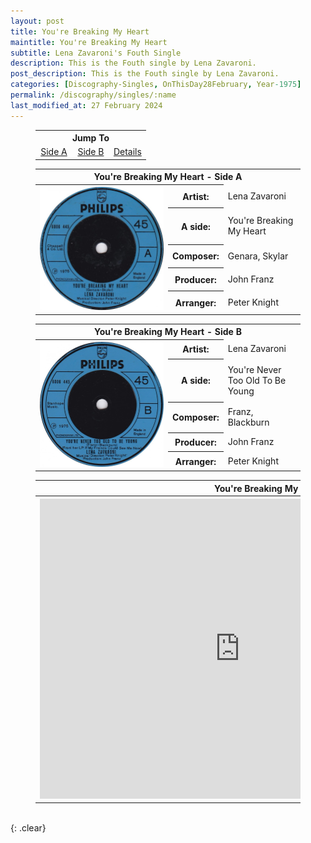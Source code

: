 ```yaml
---
layout: post
title: You're Breaking My Heart
maintitle: You're Breaking My Heart
subtitle: Lena Zavaroni's Fouth Single
description: This is the Fouth single by Lena Zavaroni.
post_description: This is the Fouth single by Lena Zavaroni.
categories: [Discography-Singles, OnThisDay28February, Year-1975]
permalink: /discography/singles/:name
last_modified_at: 27 February 2024
---
```


<figure class="fig3">
<table style="text-align:center;">
<tr><th colspan="3">Jump To</th></tr>
<tr><td style="width:33.33%;"><a href="#infobox1">Side A</a></td><td style="width:33.34%;"><a href="#infobox2">Side B</a></td><td style="width:33.33%;"><a href="#infobox3">Details</a></td></tr>
</table>
</figure>

<figure class="fig3">
<table>
<tr id="infobox1"><th colspan="3">You're Breaking My Heart - Side A</th></tr>
<tr>
<th style="width:50%; vertical-align:top;" rowspan="6" class="top"><a href="/assets/images/singles/youre-breaking-my-heart/1975-03-28-youre-breaking-my-heart-side-a.jpg"><img src="/assets/images/singles/youre-breaking-my-heart/1975-03-28-youre-breaking-my-heart-side-a.jpg" class="full-width zoom-in" /></a></th>
</tr>
<tr><th style="width:15%;">Artist:</th><td>Lena Zavaroni</td></tr>
<tr><th>A side:</th><td>You're Breaking My Heart</td></tr>
<tr><th>Composer:</th><td>Genara, Skylar</td></tr>
<tr><th>Producer:</th><td>John Franz</td></tr>
<tr><th>Arranger:</th><td>Peter Knight</td></tr>
</table>
</figure>

<figure class="fig3">
<table>
<tr id="infobox2"><th colspan="3">You're Breaking My Heart - Side B</th></tr>
<tr>
<th style="width:50%; vertical-align:top;" rowspan="6" class="top"><a href="/assets/images/singles/youre-breaking-my-heart/1975-03-28-youre-breaking-my-heart-side-b.jpg"><img src="/assets/images/singles/youre-breaking-my-heart/1975-03-28-youre-breaking-my-heart-side-b.jpg" class="full-width zoom-in" /></a></th>
</tr>
<tr><th style="width:15%;">Artist:</th><td>Lena Zavaroni</td></tr>
<tr><th>A side:</th><td>You're Never Too Old To Be Young</td></tr>
<tr><th>Composer:</th><td>Franz, Blackburn</td></tr>
<tr><th>Producer:</th><td>John Franz</td></tr>
<tr><th>Arranger:</th><td>Peter Knight</td></tr>
</table>
</figure>

<figure class="fig3">
<table>
<tr id="infobox3"><th colspan="3">You're Breaking My Heart - Details</th></tr>
<tr>
<th style="width:50%; vertical-align:top;" rowspan="6" class="top"><div class="responsive-video"><iframe width="640px" height="480px" src="https://www.youtube.com/embed/?playlist=m8YQryTU7yA,KoviPL00AFY" frameborder="0" allow="accelerometer; autoplay; clipboard-write; encrypted-media; gyroscope; picture-in-picture" allowfullscreen></iframe></div></th>
</tr>
<tr><th style="width:15%;">Label:</th><td>Philips - 6006 445</td></tr>
<tr><th>Format:</th><td>7" Vinyl, 45 rpm Single</td></tr>
<tr><th>Country:</th><td>UK</td></tr>
<tr><th>Released:</th><td>28 February 1975</td></tr>
<tr><th>45Cat:</th><td><a class="external-link" href="http://www.45cat.com/record/6006445">6006445</a></td></tr>
</table>
</figure>

<br />{: .clear}

